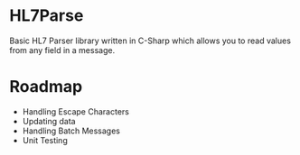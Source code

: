 ﻿# HL7Parse
Basic HL7 Parser library written in C-Sharp which allows you to read values from any field in a message. 

# Roadmap
* Handling Escape Characters
* Updating data
* Handling Batch Messages
* Unit Testing
